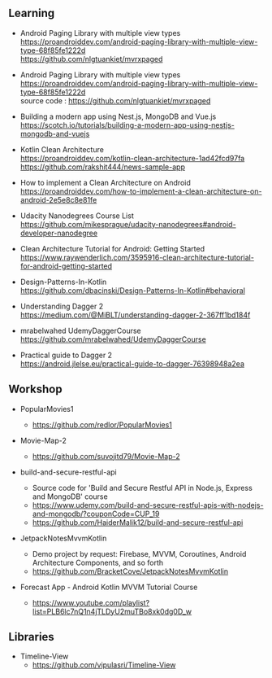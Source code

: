 

## Learning<br>


- Android Paging Library with multiple view types <br>
https://proandroiddev.com/android-paging-library-with-multiple-view-type-68f85fe1222d <br>
https://github.com/nlgtuankiet/mvrxpaged

- Android Paging Library with multiple view types <br />
https://proandroiddev.com/android-paging-library-with-multiple-view-type-68f85fe1222d <br />
source code : https://github.com/nlgtuankiet/mvrxpaged

- Building a modern app using Nest.js, MongoDB and Vue.js <br />
https://scotch.io/tutorials/building-a-modern-app-using-nestjs-mongodb-and-vuejs

- Kotlin Clean Architecture <br />
https://proandroiddev.com/kotlin-clean-architecture-1ad42fcd97fa <br />
https://github.com/rakshit444/news-sample-app

- How to implement a Clean Architecture on Android <br />
https://proandroiddev.com/how-to-implement-a-clean-architecture-on-android-2e5e8c8e81fe

- Udacity Nanodegrees Course List <br />
https://github.com/mikesprague/udacity-nanodegrees#android-developer-nanodegree

- Clean Architecture Tutorial for Android: Getting Started <br>
https://www.raywenderlich.com/3595916-clean-architecture-tutorial-for-android-getting-started

- Design-Patterns-In-Kotlin<br>
https://github.com/dbacinski/Design-Patterns-In-Kotlin#behavioral

- Understanding Dagger 2<br>
https://medium.com/@MiBLT/understanding-dagger-2-367ff1bd184f

- mrabelwahed UdemyDaggerCourse <br>
https://github.com/mrabelwahed/UdemyDaggerCourse

- Practical guide to Dagger 2 <br>
https://android.jlelse.eu/practical-guide-to-dagger-76398948a2ea



## Workshop<br>

- PopularMovies1<br>
  - https://github.com/redlor/PopularMovies1

- Movie-Map-2<br>
  - https://github.com/suvojitd79/Movie-Map-2

- build-and-secure-restful-api<br>
  - Source code for 'Build and Secure Restful API in Node.js, Express and MongoDB' course<br>
  - https://www.udemy.com/build-and-secure-restful-apis-with-nodejs-and-mongodb/?couponCode=CUP_19<br>
  - https://github.com/HaiderMalik12/build-and-secure-restful-api

- JetpackNotesMvvmKotlin <br>
  - Demo project by request: Firebase, MVVM, Coroutines, Android Architecture Components, and so forth <br>
  - https://github.com/BracketCove/JetpackNotesMvvmKotlin

- Forecast App - Android Kotlin MVVM Tutorial Course <br>
  - https://www.youtube.com/playlist?list=PLB6lc7nQ1n4jTLDyU2muTBo8xk0dg0D_w


## Libraries<br>

- Timeline-View <br>
  - https://github.com/vipulasri/Timeline-View
